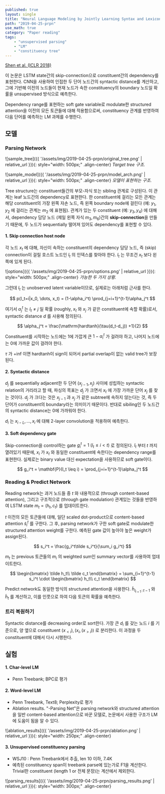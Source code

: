 ```yaml
---
published: true
layout: single
title: "Neural Language Modeling by Jointly Learning Syntax and Lexicon (PRPN)"
path: "2019-04-25-prpn"
use_math: true
category: "Paper reading"
tags: 
    - "unsupervised parsing"
    - "LM"
    - "constituency tree"
---
```


[Shen et al. (ICLR 2018)](https://arxiv.org/abs/1711.02013)

이 논문은 LSTM state간의 skip-connection으로 constituent간의 dependency를 표현한다. CNN을 사용하여 인접한 두 단어 노드간의 syntactic distance를 계산하고, 그에 기반해 이전의 노드들이 현재 노드가 속한 constituency의 boundary 노드일 확률을 unsupervised 방식으로 예측한다.

Dependency range를 표현하는 soft gate variable로 modulate한 structured attention을 이전의 모든 토큰들에 대해 적용함으로써, constituency 관계를 반영하여 다음 단어를 예측하는 LM 과제를 수행한다.

<!--more-->

## 모델

### Parsing Network

![sample_tree]({{ '/assets/img/2019-04-25-prpn/original_tree.png' | relative_url }}){: style="width: 500px;" .align-center} *Target tree 구조.*

![sample_model]({{ '/assets/img/2019-04-25-prpn/model_arch.png' | relative_url }}){: style="width: 500px;" .align-center} *모델이 표현하는 구조.*

Tree structure는 constituent들간의 부모-자식 또는 sibling 관계로 구성된다. 이 관계는 leaf 노드간의 dependency로 표현한다. 한 constituent에 걸리는 모든 관계는 해당 constituent의 가장 왼쪽 자손 노드, 즉 왼쪽 boundary node에 걸린다 (예: $y_1, y_2$ 에 걸리는 관계는 $m_2$ 에 표현됨). 관계가 있는 두 constituent (예: $y_3, y_4$) 에 대해서, dependency 담당 노드 (제일 왼쪽 자식 $m_3, m_6$)간의 **skip-connection**을 만들기 때문에, 두 노드가 sequentially 떨어져 있어도 dependency를 표현할 수 있다.




#### 1. Skip connection host node
각 노드 $x_t$ 에 대해, 자신이 속하는 constituent의 dependency 담당 노드, 즉 (skip) connection이 걸릴 호스트 노드인 $l_t$ 의 인덱스를 찾아야 한다. $l_t$ 는 무조건 $x_t$ 보다 왼쪽에 있게 된다. 

![options]({{ '/assets/img/2019-04-25-prpn/options.png' | relative_url }}){: style="width: 500px;" .align-center} *가능한 두 가지 상황.*

그런데 $l_t$ 는 unobserved latent variable이므로, 실제로는 아래처럼 근사를 한다. 

$$
p(l_t=i|x_0, \dots, x_t) = (1-\alpha_i^t) \prod_{j=i+1}^{t-1}\alpha_j^t
$$

여기서 $\alpha_j^t$ 는 $l_t \neq j$ 일 확률 (roughly, $x_t$ 와 $x_j$ 가 같은 constituent에 속할 확률)로서, syntactic distance $d$ 를 사용해 정의된다. 

$$
\alpha_j^t = \frac{\mathrm{hardtanh}(\tau(d_t-d_j)) +1}{2}
$$

Constituent를 시작하는 노드에는 1에 가깝게 큰 $1-\alpha_i^t$ 가 걸려야 하고, 나머지 노드에는 0에 가까운 값이 걸려야 한다. 

$\tau$ 가 +inf 이면 hardtanh이 sign이 되어서 partial overlap이 없는 valid tree가 보장된다. 



#### 2. Syntactic distance

$d_j$ 를 sequentially adjacent한 두 단어 $(x_{j-1}, x_j)$ 사이에 성립하는 syntactic relation의 거리라고 할 때, 파싱의 목표는 $d_j$ 가 크면서 $x_t$ 에 가장 가까운 단어 $x_j$ 를 찾는 것이다. $d_j$ 가 크다는 것은 $x_{j-1}$ 과 $x_j$ 가 같은 subtree에 속하지 않는다는 것, 즉 두 단어가 constituent의 boundary라는 의미이기 때문이다. 반대로 sibiling인 두 노드간의 syntactic distance는 0에 가까워야 한다. 

$d_i$ 는 $x_{i-L}, \dots, x_i$ 에 대해 2-layer convolution을 적용하여 예측한다.



#### 3. Soft dependency gate
Skip-connection을 control하는 gate $g_i^t = 1\;(l_t \leq i < t)$ 로 정의된다.  $l_t$ 부터 $t$ 까지 열려있기 때문에, $x_i$ 가 $x_t$ 와 동일한 constituent에 속한다는 dependency range를 표현한다. 실제로는 binary value 대신 expectation을 사용하므로 soft gate이다. 

$$
g_i^t = \mathbf{P}(l_t \leq i) = \prod_{j=i+1}^{t-1}\alpha_j^t
$$


### Reading & Predict Network

Reading network는 과거 노드들 중 $t$ 와 내용적으로 (through content-based attention), 그리고 구조적으로 (through gate modulation) 관계있는 것들을 반영하여 LSTM state $m_t = (h_t, c_t)$ 를 업데이트한다. 

$t$ 이전의 모든 토큰들에 대해, 일단 scaled dot-product으로 content-based attention $\tilde s_i^t$ 를 구한다. 그 후, parsing network가 구한 soft gate로 modulate한 structured attention weight를 구한다. 예측된 gate 값이 높아야 높은 weight가 assign된다. 

$$
s_i^t = \frac{g_i^t\tilde s_i^t}{\sum_i g_i^t}
$$

$m_t$ 는 previous 토큰들의 $m_i$ 의 weighted sum인 summary vector를 사용하여 업데이트한다.

$$
\begin{bmatrix} \tilde h_t\\ \tilde c_t \end{bmatrix} = \sum_{i=1}^{t-1} s_i^t \cdot \begin{bmatrix} h_t\\ c_t \end{bmatrix} 
$$

Predict network도 동일한 방식의 structured attention을 사용한다. $\tilde h_{l_{t+1}\,:\,t-1}$ 와 $\tilde h_t$ 를 계산하고, 이를 인풋으로 하여 다음 토큰의 확률을 예측한다.



### 트리 복원하기

Syntactic distance를 decreasing order로 sort한다. 가장 큰 $d_i$ 를 갖는 노드 $i$ 를 기준으로, 양 옆으로 constituent $(x_{<i}), (x_i, (x_{>i}))$ 로 분리한다. 이 과정을 두 constituent에 대해서 다시 시행한다.



## 실험

#### 1. Char-level LM 

* Penn Treebank; BPC로 평가

#### 2. Word-level LM 

* Penn Treebank, Text8; Perplexity로 평가
* Ablation results. "-Parsing Net"은 parsing network와 structured attention을 일반 content-based attention으로 바꾼 모델로, 논문에서 사용한 구조가 LM에 도움이 됨을 알 수 있다.

![ablation_results]({{ '/assets/img/2019-04-25-prpn/ablation.png' | relative_url }}){: style="width: 250px;" .align-center} 


#### 3. Unsupervised constituency parsing 

* WSJ10 : Penn Treebank에서 추출, len 10 이하, 7.4K
* 예측된 constituency span이 treebank parse에 있는가로 F1을 계산한다. Trivial한 constituent (length 1 or 전체 문장)는 계산에서 제외한다.

![parsing_results]({{ '/assets/img/2019-04-25-prpn/parsing_results.png' | relative_url }}){: style="width: 300px;" .align-center} 